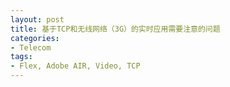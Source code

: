 ```yaml
---
layout: post
title: 基于TCP和无线网络（3G）的实时应用需要注意的问题
categories:
- Telecom
tags:
- Flex, Adobe AIR, Video, TCP
---
```

